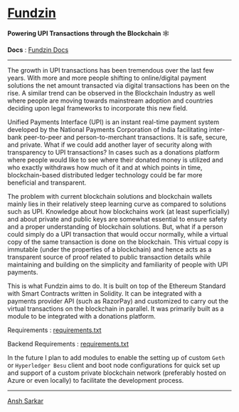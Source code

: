 # [Fundzin](https://ansh-sarkar.github.io/projects/documentation/fundzin-docs/)
**Powering UPI Transactions through the Blockchain** 🕸️

**Docs** : [Fundzin Docs](https://ansh-sarkar.github.io/projects/documentation/fundzin-docs)
<hr>

The growth in UPI transactions has been tremendous over the last few years. With more and more people shifting to online/digital payment solutions the net amount transacted via digital transactions has been on the rise. A similar trend can be observed in the Blockchain Industry as well where people are moving towards mainstream adoption and countries deciding upon legal frameworks to incorporate this new field.

Unified Payments Interface (UPI) is an instant real-time payment system developed by the National Payments Corporation of India facilitating inter-bank peer-to-peer and person-to-merchant transactions. It is safe, secure, and private. What if we could add another layer of security along with transparency to UPI transactions? In cases such as a donations platform where people would like to see where their donated money is utilized and who exactly withdraws how much of it and at which points in time, blockchain-based distributed ledger technology could be far more beneficial and transparent.

The problem with current blockchain solutions and blockchain wallets mainly lies in their relatively steep learning curve as compared to solutions such as UPI. Knowledge about how blockchains work (at least superficially) and about private and public keys are somewhat essential to ensure safety and a proper understanding of blockchain solutions. But, what if a person could simply do a UPI transaction that would occur normally, while a virtual copy of the same transaction is done on the blockchain. This virtual copy is immutable (under the properties of a blockchain) and hence acts as a transparent source of proof related to public transaction details while maintaining and building on the simplicity and familiarity of people with UPI payments.

This is what Fundzin aims to do. It is built on top of the Ethereum Standard with Smart Contracts written in Solidity. It can be integrated with a payments provider API (such as RazorPay) and customized to carry out the virtual transactions on the blockchain in parallel. It was primarily built as a module to be integrated with a donations platform.

Requirements : [requirements.txt](https://github.com/Ansh-Sarkar/Fundzin-UPI-Via-Blockchain/blob/main/requirements.txt)

Backend Requirements : [requirements.txt](https://github.com/Ansh-Sarkar/Fundzin-UPI-Via-Blockchain/blob/main/Fundzin%20Backend/requirements.txt)

In the future I plan to add modules to enable the setting up of custom ```Geth``` or ```Hyperledger Besu``` client and boot node configurations for quick set up and support of a custom private blockchain network (preferably hosted on Azure or even locally) to facilitate the development process.

<hr>

[Ansh Sarkar](https://www.linkedin.com/in/ansh-sarkar)
